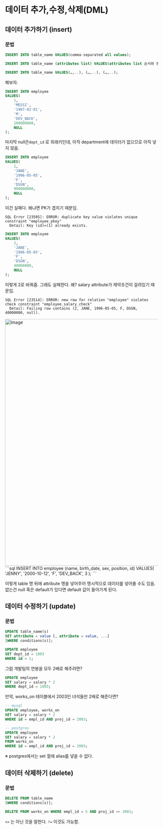 # 데이터 추가,수정,삭제(DML)

## 데이터 추가하기 (insert)

### 문법

```sql
INSERT INTO table_name VALUES(comma-separated all values);

INSERT INTO table_name (attributes list) VALUES(attributes list 순서와 동일하게 comma-separated all values);

INSERT INTO table_name VALUES(…,..), (…,..), (…,..);
```

해보자.

```sql
INSERT INTO employee
VALUES(
    1,
    'MESSI',
    '1987-02-01',
    'M',
    'DEV_BACK',
    100000000,
    NULL
);
```

마지막 null은`dept_id` 로 외래키인데, 아직 department에 데이터가 없으므로 아직 넣지 않음.

```sql
INSERT INTO employee
VALUES(
    1,
    'JANE',
    '1996-05-05',
    'F',
    'DSGN',
    900000000,
    NULL
);
```

이건 실패다. 왜냐면 PK가 겹치기 때문임.

```
SQL Error [23505]: ERROR: duplicate key value violates unique constraint "employee_pkey"
  Detail: Key (id)=(1) already exists.
```

```sql
INSERT INTO employee
VALUES(
    2,
    'JANE',
    '1996-05-05',
    'F',
    'DSGN',
    40000000,
    NULL
);
```

이렇게 2로 바꿔줌. 그래도 실패한다. 왜? salary attribute가 제약조건이 걸려있기 때문임.

```
SQL Error [23514]: ERROR: new row for relation "employee" violates check constraint "employee_salary_check"
  Detail: Failing row contains (2, JANE, 1996-05-05, F, DSGN, 40000000, null).
```

<img width="812" alt="Image" src="https://github.com/user-attachments/assets/e82b3eb1-ee1f-4de6-921c-1f707dfb0029" />
```sql
INSERT INTO employee (name, birth_date, sex, position, id)
VALUES(
    'JENNY',
    '2000-10-12',
    'F',
    'DEV_BACK',
    3
);
```

이렇게 table 명 뒤에 attribute 명을 넣어주어 명시적으로 데이터를 넣어줄 수도 있음. 없는건 null 혹은 default가 있다면 default 값이 들어가게 된다.

## 데이터 수정하기 (update)

### 문법

```sql
UPDATE table_name(s)
SET attribute = value [, attribute = value, ...]
[WHERE conditions(s)];
```

```sql
UPDATE employee
SET dept_id = 1003
WHERE id = 1;
```

그럼 개발팀의 연봉을 모두 2배로 해주려면?

```sql
UPDATE employee 
SET salary = salary * 2
WHERE dept_id = 1003;
```

만약, works_on 테이블에서 2003인 녀석들만 2배로 해준다면?

```sql
-- mysql
UPDATE employee, works_on
SET salary = salary * 2
WHERE id = empl_id AND proj_id = 2003;

-- postgres
UPDATE employee
SET salary = salary * 2
FROM works_on
WHERE id = empl_id AND proj_id = 2003;
```

※ postgres에서는 set 절에 alias를 넣을 수 없다.

## 데이터 삭제하기 (delete)

### 문법

```sql
DELETE FROM table_name
[WHERE conditions(s)];
```

```sql
DELETE FROM works_on WHERE empl_id = 5 AND proj_id <> 2001;
```

`<>` 는 아닌 것을 말한다. `!=` 이것도 가능함.
